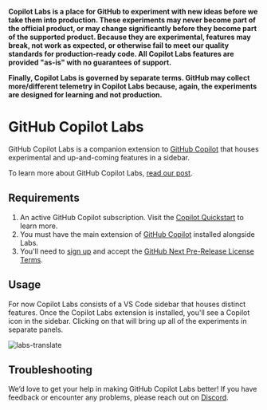 **Copilot Labs is a place for GitHub to experiment with new ideas before we take them into production.
These experiments may never become part of the official product, or may change significantly before they become part of the supported product.
Because they are experimental, features may break, not work as expected, or otherwise fail to meet our quality standards for production-ready code.
All Copilot Labs features are provided "as-is" with no guarantees of support.**

**Finally, Copilot Labs is governed by separate terms.
GitHub may collect more/different telemetry in Copilot Labs because, again, the experiments are designed for learning and not production.**

# GitHub Copilot Labs

GitHub Copilot Labs is a companion extension to [GitHub Copilot](https://copilot.github.com) that houses experimental and up-and-coming features in a sidebar.

To learn more about GitHub Copilot Labs, [read our post](https://next.github.com/projects/copilot-labs/).

## Requirements

1. An active GitHub Copilot subscription. Visit the [Copilot Quickstart](https://docs.github.com/en/copilot/quickstart#signing-up-for-github-copilot) to learn more.
2. You must have the main extension of [GitHub Copilot](https://marketplace.visualstudio.com/items?itemName=GitHub.copilot) installed alongside Labs.
3. You'll need to [sign up](https://githubnext.com/projects/copilot-labs/) and accept the [GitHub Next Pre-Release License Terms](https://github.com/githubnext/githubnext/blob/main/TERMS_AND_CONDITIONS.md).

## Usage

For now Copilot Labs consists of a VS Code sidebar that houses distinct features. Once the Copilot Labs extension is installed, you'll see a Copilot icon in the sidebar. Clicking on that will bring up all of the experiments in separate panels.

![labs-translate](https://user-images.githubusercontent.com/8978670/160909091-70c1d70c-2850-4483-91ed-4de87efe5285.gif)

## Troubleshooting

We’d love to get your help in making GitHub Copilot Labs better!
If you have feedback or encounter any problems, please reach out on
[Discord](https://gh.io/next-discord).
